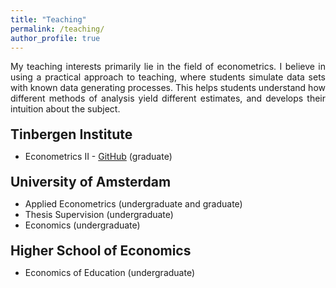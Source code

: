 ```yaml
---
title: "Teaching"
permalink: /teaching/
author_profile: true
---
```


<p align="justify">  
My teaching interests primarily lie in the field of econometrics. I believe in using a practical approach to teaching, where students simulate data sets with known data generating processes. This helps students understand how different methods of analysis yield different estimates, and develops their intuition about the subject.
</p>

<h2 style="margin-top: 20px; margin-bottom: 10px;">Tinbergen Institute</h2>

- Econometrics II - [GitHub](https://github.com/stnavdeev/econometrics) (graduate)

<h2 style="margin-top: 20px; margin-bottom: 10px;">University of Amsterdam</h2>

- Applied Econometrics (undergraduate and graduate)
- Thesis Supervision (undergraduate)
- Economics (undergraduate)

<h2 style="margin-top: 20px; margin-bottom: 10px;">Higher School of Economics</h2>

- Economics of Education (undergraduate)
